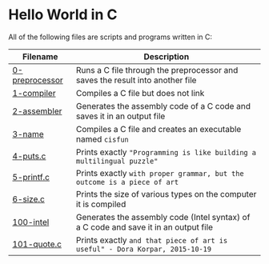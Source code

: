 # Hello World in C
All of the following files are scripts and programs written in C:

Filename | Description
--- | ---
[0-preprocessor](0-preprocessor) | Runs a C file through the preprocessor and saves the result into another file
[1-compiler](1-compiler) | Compiles a C file but does not link
[2-assembler](2-assembler) | Generates the assembly code of a C code and saves it in an output file
[3-name](3-name) | Compiles a C file and creates an executable named `cisfun`
[4-puts.c](4-puts.c) | Prints exactly `"Programming is like building a multilingual puzzle"`
[5-printf.c](5-printf.c) | Prints exactly `with proper grammar, but the outcome is a piece of art`
[6-size.c](6-size.c) | Prints the size of various types on the computer it is compiled
[100-intel](100-intel) | Generates the assembly code (Intel syntax) of a C code and save it in an output file
[101-quote.c](101-quote.c) | Prints exactly `and that piece of art is useful" - Dora Korpar, 2015-10-19`
